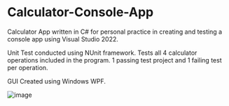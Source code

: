 # Calculator-Console-App

Calculator App written in C# for personal practice in creating and testing a console app using Visual Studio 2022.

Unit Test conducted using NUnit framework. Tests all 4 calculator operations included in the program. 1 passing test project and 1 failing test per operation.

GUI Created using Windows WPF.


![image](https://user-images.githubusercontent.com/49356114/230799129-67f4137f-0090-4505-972a-572a736c368b.png)

